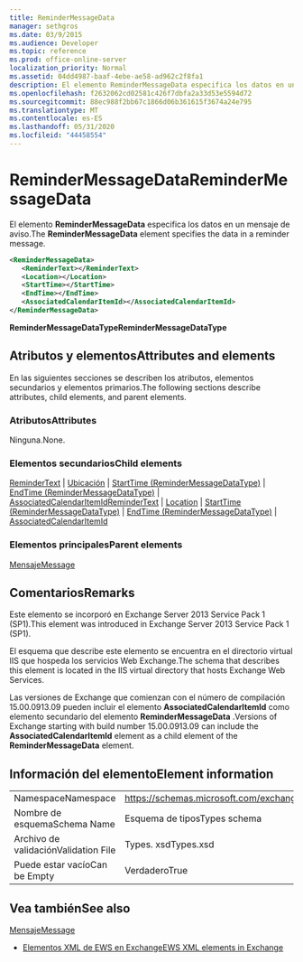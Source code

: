 ```yaml
---
title: ReminderMessageData
manager: sethgros
ms.date: 03/9/2015
ms.audience: Developer
ms.topic: reference
ms.prod: office-online-server
localization_priority: Normal
ms.assetid: 04dd4987-baaf-4ebe-ae58-ad962c2f8fa1
description: El elemento ReminderMessageData especifica los datos en un mensaje de aviso.
ms.openlocfilehash: f2632062cd02581c426f7dbfa2a33d53e5594d72
ms.sourcegitcommit: 88ec988f2bb67c1866d06b361615f3674a24e795
ms.translationtype: MT
ms.contentlocale: es-ES
ms.lasthandoff: 05/31/2020
ms.locfileid: "44458554"
---
```

# <a name="remindermessagedata"></a><span data-ttu-id="5eb19-103">ReminderMessageData</span><span class="sxs-lookup"><span data-stu-id="5eb19-103">ReminderMessageData</span></span>

<span data-ttu-id="5eb19-104">El elemento **ReminderMessageData** especifica los datos en un mensaje de aviso.</span><span class="sxs-lookup"><span data-stu-id="5eb19-104">The **ReminderMessageData** element specifies the data in a reminder message.</span></span> 
  
```XML
<ReminderMessageData>
   <ReminderText></ReminderText>
   <Location></Location>
   <StartTime></StartTime>
   <EndTime></EndTime>
   <AssociatedCalendarItemId></AssociatedCalendarItemId>
</ReminderMessageData>

```

 <span data-ttu-id="5eb19-105">**ReminderMessageDataType**</span><span class="sxs-lookup"><span data-stu-id="5eb19-105">**ReminderMessageDataType**</span></span>
## <a name="attributes-and-elements"></a><span data-ttu-id="5eb19-106">Atributos y elementos</span><span class="sxs-lookup"><span data-stu-id="5eb19-106">Attributes and elements</span></span>

<span data-ttu-id="5eb19-107">En las siguientes secciones se describen los atributos, elementos secundarios y elementos primarios.</span><span class="sxs-lookup"><span data-stu-id="5eb19-107">The following sections describe attributes, child elements, and parent elements.</span></span>
  
### <a name="attributes"></a><span data-ttu-id="5eb19-108">Atributos</span><span class="sxs-lookup"><span data-stu-id="5eb19-108">Attributes</span></span>

<span data-ttu-id="5eb19-109">Ninguna.</span><span class="sxs-lookup"><span data-stu-id="5eb19-109">None.</span></span>
  
### <a name="child-elements"></a><span data-ttu-id="5eb19-110">Elementos secundarios</span><span class="sxs-lookup"><span data-stu-id="5eb19-110">Child elements</span></span>

<span data-ttu-id="5eb19-111">[ReminderText](remindertext.md)  |  [Ubicación](location.md)  |  [StartTime (ReminderMessageDataType)](starttime-remindermessagedatatype.md)  |  [EndTime (ReminderMessageDataType)](endtime-remindermessagedatatype.md)  |  [AssociatedCalendarItemId](associatedcalendaritemid.md)</span><span class="sxs-lookup"><span data-stu-id="5eb19-111">[ReminderText](remindertext.md) | [Location](location.md) | [StartTime (ReminderMessageDataType)](starttime-remindermessagedatatype.md) | [EndTime (ReminderMessageDataType)](endtime-remindermessagedatatype.md) | [AssociatedCalendarItemId](associatedcalendaritemid.md)</span></span>
  
### <a name="parent-elements"></a><span data-ttu-id="5eb19-112">Elementos principales</span><span class="sxs-lookup"><span data-stu-id="5eb19-112">Parent elements</span></span>

[<span data-ttu-id="5eb19-113">Mensaje</span><span class="sxs-lookup"><span data-stu-id="5eb19-113">Message</span></span>](message-ex15websvcsotherref.md)
  
## <a name="remarks"></a><span data-ttu-id="5eb19-114">Comentarios</span><span class="sxs-lookup"><span data-stu-id="5eb19-114">Remarks</span></span>

<span data-ttu-id="5eb19-115">Este elemento se incorporó en Exchange Server 2013 Service Pack 1 (SP1).</span><span class="sxs-lookup"><span data-stu-id="5eb19-115">This element was introduced in Exchange Server 2013 Service Pack 1 (SP1).</span></span>
  
<span data-ttu-id="5eb19-116">El esquema que describe este elemento se encuentra en el directorio virtual IIS que hospeda los servicios Web Exchange.</span><span class="sxs-lookup"><span data-stu-id="5eb19-116">The schema that describes this element is located in the IIS virtual directory that hosts Exchange Web Services.</span></span>
  
<span data-ttu-id="5eb19-117">Las versiones de Exchange que comienzan con el número de compilación 15.00.0913.09 pueden incluir el elemento **AssociatedCalendarItemId** como elemento secundario del elemento **ReminderMessageData** .</span><span class="sxs-lookup"><span data-stu-id="5eb19-117">Versions of Exchange starting with build number 15.00.0913.09 can include the **AssociatedCalendarItemId** element as a child element of the **ReminderMessageData** element.</span></span> 
  
## <a name="element-information"></a><span data-ttu-id="5eb19-118">Información del elemento</span><span class="sxs-lookup"><span data-stu-id="5eb19-118">Element information</span></span>

|||
|:-----|:-----|
|<span data-ttu-id="5eb19-119">Namespace</span><span class="sxs-lookup"><span data-stu-id="5eb19-119">Namespace</span></span>  <br/> |https://schemas.microsoft.com/exchange/services/2006/types  <br/> |
|<span data-ttu-id="5eb19-120">Nombre de esquema</span><span class="sxs-lookup"><span data-stu-id="5eb19-120">Schema Name</span></span>  <br/> |<span data-ttu-id="5eb19-121">Esquema de tipos</span><span class="sxs-lookup"><span data-stu-id="5eb19-121">Types schema</span></span>  <br/> |
|<span data-ttu-id="5eb19-122">Archivo de validación</span><span class="sxs-lookup"><span data-stu-id="5eb19-122">Validation File</span></span>  <br/> |<span data-ttu-id="5eb19-123">Types. xsd</span><span class="sxs-lookup"><span data-stu-id="5eb19-123">Types.xsd</span></span>  <br/> |
|<span data-ttu-id="5eb19-124">Puede estar vacío</span><span class="sxs-lookup"><span data-stu-id="5eb19-124">Can be Empty</span></span>  <br/> |<span data-ttu-id="5eb19-125">Verdadero</span><span class="sxs-lookup"><span data-stu-id="5eb19-125">True</span></span>  <br/> |
   
## <a name="see-also"></a><span data-ttu-id="5eb19-126">Vea también</span><span class="sxs-lookup"><span data-stu-id="5eb19-126">See also</span></span>



[<span data-ttu-id="5eb19-127">Mensaje</span><span class="sxs-lookup"><span data-stu-id="5eb19-127">Message</span></span>](message-ex15websvcsotherref.md)


- [<span data-ttu-id="5eb19-128">Elementos XML de EWS en Exchange</span><span class="sxs-lookup"><span data-stu-id="5eb19-128">EWS XML elements in Exchange</span></span>](ews-xml-elements-in-exchange.md)

